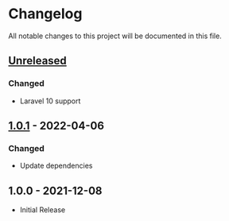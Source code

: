 # Changelog
All notable changes to this project will be documented in this file.

## [Unreleased](https://github.com/andyjoset/laravel-nuxt/compare/1.0.1...master)

### Changed

- Laravel 10 support

## [1.0.1](https://github.com/andyjoset/laravel-nuxt/compare/1.0.0...1.0.1) - 2022-04-06

### Changed

- Update dependencies

## 1.0.0 - 2021-12-08

- Initial Release
